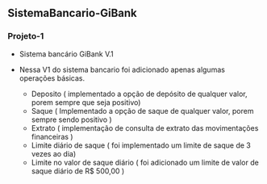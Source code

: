 ## SistemaBancario-GiBank
### Projeto-1
- Sistema bancário GiBank V.1
- Nessa V1 do sistema bancario foi adicionado apenas algumas operações básicas.

    - Deposito ( implementado a opção de depósito de qualquer valor, porem sempre que seja positivo)
    - Saque ( Implementado a opção de saque de qualquer valor, porem sempre sendo positivo )
    - Extrato ( implementação de consulta de extrato das movimentações financeiras )
    - Limite diário de saque ( foi implementado um limite de saque de 3 vezes ao dia)
    - Limite no valor de saque diário ( foi adicionado um limite de valor de saque diário de R$ 500,00 )
